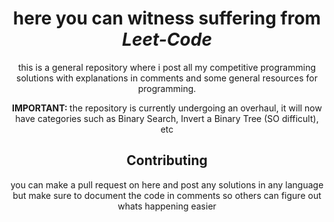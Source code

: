 <div align="center">
<h1>here you can witness suffering from <i>Leet-Code</i></h1>
<p>this is a general repository where i post all my competitive programming solutions with explanations in comments and some general resources for programming. </p>
<b>IMPORTANT: </b>the repository is currently undergoing an overhaul, it will now have categories such as Binary Search, Invert a Binary Tree (SO difficult), etc

<br>
<h2>Contributing</h2>
<p>
you can make a pull request on here and post any solutions in any language but make sure to document the code in comments so others can figure out whats happening easier
</p>
</div>

